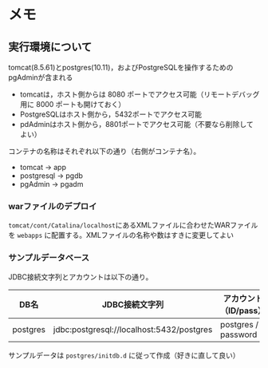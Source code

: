 # メモ

## 実行環境について

tomcat(8.5.61)とpostgres(10.11)，およびPostgreSQLを操作するためのpgAdminが含まれる

* tomcatは，ホスト側からは 8080 ポートでアクセス可能（リモートデバッグ用に 8000 ポートも開けておく）
* PostgreSQLはホスト側から，5432ポートでアクセス可能
* pdAdminはホスト側から，8801ポートでアクセス可能（不要なら削除してよい）

コンテナの名称はそれぞれ以下の通り（右側がコンテナ名）。
* tomcat → app
* postgresql → pgdb
* pgAdmin → pgadm


### warファイルのデプロイ

`tomcat/cont/Catalina/localhost`にあるXMLファイルに合わせたWARファイルを `webapps` に配置する。XMLファイルの名称や数はすきに変更してよい

### サンプルデータベース

JDBC接続文字列とアカウントは以下の通り。

|DB名|JDBC接続文字列|アカウント（ID/pass）|
|------|------|------------------|
|postgres|jdbc:postgresql://localhost:5432/postgres|postgres / password|

サンプルデータは `postgres/initdb.d` に従って作成（好きに直して良い）

